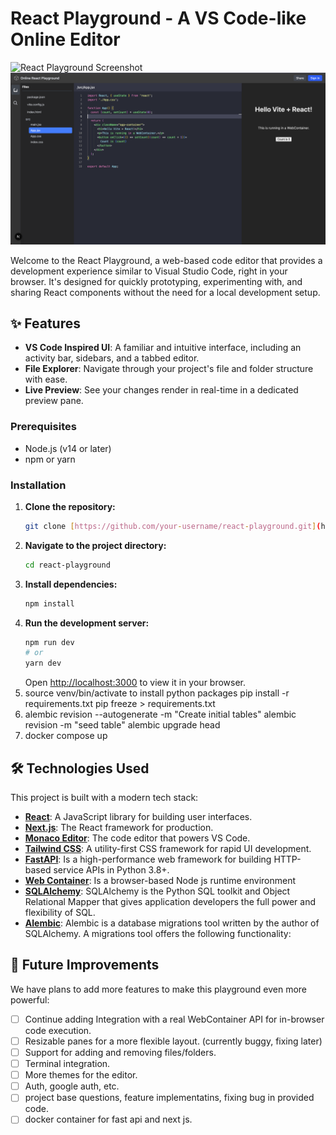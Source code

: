 # React Playground - A VS Code-like Online Editor

![React Playground Screenshot](https://i.imgur.com/your-screenshot-url.png)  
![Example Image](example.png)

Welcome to the React Playground, a web-based code editor that provides a development experience similar to Visual Studio Code, right in your browser. It's designed for quickly prototyping, experimenting with, and sharing React components without the need for a local development setup.

## ✨ Features

- **VS Code Inspired UI**: A familiar and intuitive interface, including an activity bar, sidebars, and a tabbed editor.
- **File Explorer**: Navigate through your project's file and folder structure with ease.
- **Live Preview**: See your changes render in real-time in a dedicated preview pane.

### Prerequisites

- Node.js (v14 or later)
- npm or yarn

### Installation

1.  **Clone the repository:**
    ```sh
    git clone [https://github.com/your-username/react-playground.git](https://github.com/your-username/react-playground.git)
    ```
2.  **Navigate to the project directory:**
    ```sh
    cd react-playground
    ```
3.  **Install dependencies:**
    ```sh
    npm install
    ```
4.  **Run the development server:**
    ```sh
    npm run dev
    # or
    yarn dev
    ```
    Open [http://localhost:3000](http://localhost:3000) to view it in your browser.
5.  source venv/bin/activate to install python packages
    pip install -r requirements.txt
    pip freeze > requirements.txt
6.  alembic revision --autogenerate -m "Create initial tables"
    alembic revision -m "seed table"
    alembic upgrade head
7.  docker compose up

## 🛠️ Technologies Used

This project is built with a modern tech stack:

- **[React](https://reactjs.org/)**: A JavaScript library for building user interfaces.
- **[Next.js](https://nextjs.org/)**: The React framework for production.
- **[Monaco Editor](https://microsoft.github.io/monaco-editor/)**: The code editor that powers VS Code.
- **[Tailwind CSS](https://tailwindcss.com/)**: A utility-first CSS framework for rapid UI development.
- **[FastAPI](https://fastapi.tiangolo.com/)**: Is a high-performance web framework for building HTTP-based service APIs in Python 3.8+.
- **[Web Container](https://webcontainers.io/)**: Is a browser-based Node js runtime environment
- **[SQLAlchemy](https://www.sqlalchemy.org/)**: SQLAlchemy is the Python SQL toolkit and Object Relational Mapper that gives application developers the full power and flexibility of SQL.
- **[Alembic](https://github.com/sqlalchemy/alembic)**: Alembic is a database migrations tool written by the author of SQLAlchemy. A migrations tool offers the following functionality:

## 🔮 Future Improvements

We have plans to add more features to make this playground even more powerful:

- [ ] Continue adding Integration with a real WebContainer API for in-browser code execution.
- [ ] Resizable panes for a more flexible layout. (currently buggy, fixing later)
- [ ] Support for adding and removing files/folders.
- [ ] Terminal integration.
- [ ] More themes for the editor.
- [ ] Auth, google auth, etc.
- [ ] project base questions, feature implementatins, fixing bug in provided code.
- [ ] docker container for fast api and next js.
